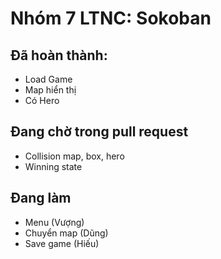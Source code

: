 # Nhóm 7 LTNC: Sokoban

## Đã hoàn thành:
- Load Game
- Map hiển thị
- Có Hero

## Đang chờ trong pull request
- Collision map, box, hero
- Winning state

## Đang làm
- Menu (Vượng)
- Chuyển map (Dũng)
- Save game (Hiếu)
